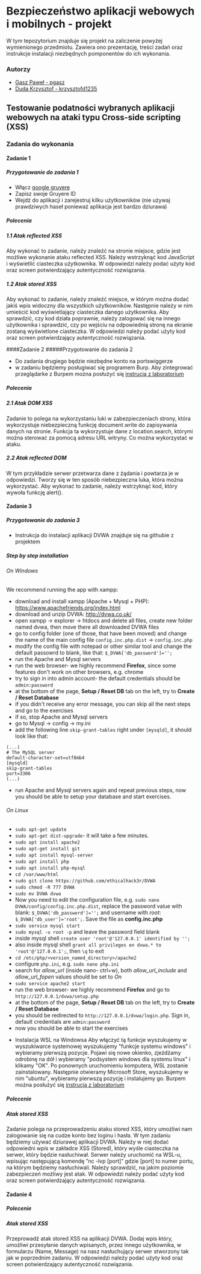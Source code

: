 # Bezpieczeństwo aplikacji webowych i mobilnych - projekt
W tym tepozytorium znajduje się projekt na zaliczenie powyżej wymienionego przedmiotu. Zawiera ono prezentację, treści zadań oraz instrukcje instalacji niezbędnych pomponentów do ich wykonania.

### Autorzy
- [Gasz Paweł - pgasz](https://github.com/pgasz "Gasz Paweł - pgasz")
- [Duda Krzysztof - krzysztofd1235](https://github.com/krzysztofd1235 "Duda Krzysztof - krzysztofd1235")

## Testowanie podatności wybranych aplikacji webowych na ataki typu Cross-side scripting (XSS)

### Zadania do wykonania

#### Zadanie 1

##### Przygotowanie do zadania 1 
- Włącz  [google gruyere](https://google-gruyere.appspot.com/start "google gruyere")
- Zapisz swoje Gruyere ID
- Wejdź do aplikacji i zarejestruj kilku użytkowników (nie używaj prawdziwych haseł ponieważ aplikacja jest bardzo dziurawa)

##### Polecenia

##### 1.1 Atak reflected XSS 

Aby wykonać to zadanie, należy znaleźć na stronie miejsce, gdzie jest możliwe wykonanie ataku reflected XSS. Należy wstrzyknąć kod JavaScript i wyświetlić ciasteczka użytkownika. W odpowiedzi należy podać użyty kod oraz screen potwierdzający autentyczność rozwiązania.

##### 1.2 Atak stored XSS

Aby wykonać to zadanie, należy znaleźć miejsce, w którym można dodać jakiś wpis widoczny dla wszystkich użytkowników. Następnie należy w nim umieścić kod wyświetlający ciasteczka danego użytkownika. Aby sprawdzić, czy kod działa poprawnie, należy zalogować się na innego użytkownika i sprawdzić, czy po wejściu na odpowiednią stronę na ekranie zostaną wyświetlone ciasteczka. W odpowiedzi należy podać użyty kod oraz screen potwierdzający autentyczność rozwiązania.

####Zadanie 2
#####Przygotowanie do zadania 2
- Do zadania drugiego będzie niezbędne konto na portswiggerze
- w zadaniu będziemy posługiwać się programem Burp. Aby zintegrować przeglądarke z Burpem można posłużyć się [instrucją z laboratorium](https://github.com/djuszka/BAWiM_lab_2021/blob/main/BAWiM_lab2.md#user-content-zadanie-2-konfiguracja-przeglądarki "instrucja z laboratorium") 

##### Polecenia

##### 2.1 Atak DOM XSS

Zadanie to polega na wykorzystaniu luki w zabezpieczeniach strony, która wykorzystuje niebezpieczną funkcję document.write do zapisywania danych na stronie. Funkcja ta wykorzystuje dane z location.search, którymi można sterować za pomocą adresu URL witryny. Co można wykorzystać w ataku.

##### 2.2 Atak reflected DOM

W tym przykładzie serwer przetwarza dane z żądania i powtarza je w odpowiedzi. Tworzy się w ten sposób niebezpieczna luka, która można wykorzystać. Aby wykonać to zadanie, należy wstrzyknąć kod, który wywoła funkcję alert().

#### Zadanie 3

##### Przygotowanie do zadania 3
- Instrukcja do instalacji aplikacji DVWA znajduje się na githubie z projektem
##### Step by step installation

###### On Windows
We recommend running the app with xampp:
* download and install xampp (Apache + Mysql + PHP): https://www.apachefriends.org/index.html
* download and unzip DVWA: http://dvwa.co.uk/
* open xampp -> explorer -> htdocs and delete all files, create new folder named dvwa, then move there all downloaded DVWA files
* go to config folder (one of those, that have been moved) and change the name of the main config file `config.inc.php.dist` -> `config.inc.php`
* modify the config file with notepad or other similar tool and change the default passowrd to blank, like that: `$_DVWA['db_password']='';`
* run the Apache and Mysql servers
* run the web browser- we highly recommend __Firefox__, since some features don't work on other browsers, e.g. chrome
* try to sign in into admin account- the default credentials should be `admin:password`
* at the bottom of the page, __Setup / Reset DB__ tab on the left, try to __Create / Reset Database__
* if you didn't receive any error message, you can skip all the next steps and go to the exercises
* if so, stop Apache and Mysql servers
* go to Mysql -> config -> my.ini
* add the following line `skip-grant-tables` right under `[mysqld]`, it should look like that:
```
(...)
# The MySQL server
default-character-set=utf8mb4
[mysqld]
skip-grant-tables
port=3306
(...)
```
* run Apache and Mysql servers again and repeat previous steps, now you should be able to setup your database and start exercises.

###### On Linux
* `sudo apt-get update`
* `sudo apt-get dist-upgrade`- it will take a few minutes.
* `sudo apt install apache2` 
* `sudo apt-get install git` 
* `sudo apt install mysql-server` 
* `sudo apt install php` 
* `sudo apt install php-mysql`
* `cd /var/www/html`
* `sudo git clone https://github.com/ethicalhack3r/DVWA`
* `sudo chmod -R 777 DVWA`
* `sudo mv DVWA dvwa`
* Now you need to edit the configuration file, e.g. `sudo nano DVWA/config/config.inc.php.dist`, replace the password value with blank: `$_DVWA['db_password']='';` and username with _root_: `$_DVWA['db_user']='root';`. Save the file as __config.inc.php__
* `sudo service mysql start`
* `sudo mysql -u root -p` and leave the password field blank
* inside mysql shell `create user 'root'@'127.0.0.1' identified by '';`
* also inside mysql shell `grant all privileges on dvwa.* to 'root'@'127.0.0.1';`, then `\q` to exit
* `cd /etc/php/<version_named_directory>/apache2`
* configure `php.ini`, e.g. `sudo nano php.ini`
* search for _allow_url_ (inside nano- ctrl+w), both _allow_url_include_ and _allow_url_fopen_ values should be set to _On_
* `sudo service apache2 start`
* run the web browser- we highly recommend __Firefox__ and go to `http://127.0.0.1/dvwa/setup.php`
* at the bottom of the page, __Setup / Reset DB__ tab on the left, try to __Create / Reset Database__
* you should be redirected to `http://127.0.0.1/dvwa/login.php`. Sign in, default credentials are `admin:password`
* now you should be able to start the exercises


- Instalacja WSL na Windowsa 
Aby włączyć tą funkcje wyszukujemy w wyszukiwarce systemowej wyszukujemy "funkcje systemu windows" i wybieramy pierwszą pozycje. 
Pojawi się nowe okienko, zjeżdżamy odrobinę na dół i wybieramy "podsystem windows dla systemu linux" i klikamy "OK".
Po ponownych uruchomieniu komputera, WSL zostanie zainstalowany. 
Następnie otwieramy Microsoft Store, wyszukujemy w nim "ubuntu", wybieramy pierwszą pozycję i instalujemy go.
 Burpem można posłużyć się [instrucją z laboratorium](https://github.com/djuszka/BAWiM_lab_2021/blob/main/BAWiM_lab2.md#user-content-zadanie-2-konfiguracja-przeglądarki "instrucja z laboratorium") 

##### Polecenie

#####  Atak stored XSS

Zadanie polega na przeprowadzeniu ataku stored XSS, który umożliwi nam zalogowanie się na cudze konto bez loginu i hasła. W tym zadaniu będziemy używać dziurawej aplikacji DVWA. Należy w niej dodać odpowiedni wpis w zakładce XSS (Stored), który wyśle ciasteczka na serwer, który będzie nasłuchiwał. Serwer należy uruchomić na WSL-u, wpisując następującą komendę ”nc -lvp [port]” gdzie [port] to numer portu, na którym będziemy nasłuchiwali. Należy sprawdzić, na jakim poziomie zabezpieczeń możliwy jest atak. W odpowiedzi należy podać użyty kod oraz screen potwierdzający autentyczność rozwiązania.

#### Zadanie 4



##### Polecenie

#####  Atak stored XSS


Przeprowadź atak stored XSS na aplikacji DVWA. Dodaj wpis który, umożliwi przesyłanie danych wpisanych, przez innego użytkownika, w formularzu (Name, Message) na nasz nasłuchujący serwer stworzony tak jak w poprzednim zadaniu. W odpowiedzi należy podać użyty kod oraz screen potwierdzający autentyczność rozwiązania.

